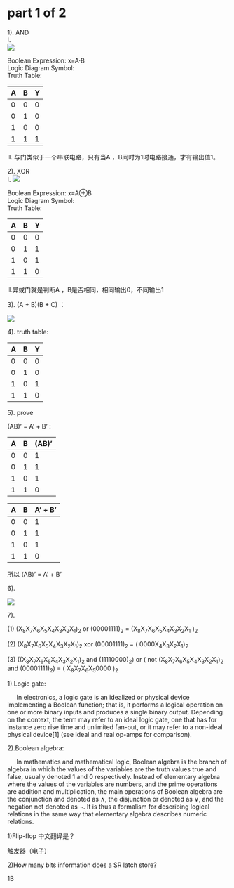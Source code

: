 # part 1 of 2

1). AND  
Ⅰ.  
![](https://github.com/liuhz5/hz-homework/blob/master/AND.png?raw=true)
 
Boolean Expression: x=A·B  
Logic Diagram Symbol:    
Truth Table:

| A | B | Y |
| ------ | ------ | ------ |
| 0 | 0 | 0 |
| 0 | 1 | 0 |
| 1 | 0 | 0 |
| 1 | 1 | 1 |
Ⅱ. 与门类似于一个串联电路，只有当A ，B同时为1时电路接通，才有输出值1。

2). XOR  
Ⅰ.
![](https://github.com/liuhz5/hz-homework/blob/master/XOR.png?raw=true)

Boolean Expression: x=A⊕B  
Logic Diagram Symbol:    
Truth Table:

| A | B | Y |
| ------ | ------ | ------ |
| 0 | 0 | 0 |
| 0 | 1 | 1 |
| 1 | 0 | 1 |
| 1 | 1 | 0 |

Ⅱ.异或门就是判断A ，B是否相同，相同输出0，不同输出1
 
3). (A + B)(B + C) ：

![](https://github.com/liuhz5/hz-homework/blob/master/(3).png?raw=true)


4). truth table:

| A | B | Y |
| ------ | ------ | ------ |
| 0 | 0 | 0 |
| 0 | 1 | 0 |
| 1 | 0 | 1 |
| 1 | 1 | 0 |

5). prove
  
  (AB)’ = A’ + B’ :

| A | B |(AB)’|
| ------ | ------ | ------ |
| 0 | 0 | 1 |
| 0 | 1 | 1 |
| 1 | 0 | 1 |
| 1 | 1 | 0 |



| A | B |A’ + B’|
| ------ | ------ | ------ |
| 0 | 0 | 1 |
| 0 | 1 | 1 |
| 1 | 0 | 1 |
| 1 | 1 | 0 |

 所以 (AB)’ = A’ + B’

6). 

![](https://github.com/liuhz5/hz-homework/blob/master/8.png?raw=true)


7).  

(1) (X<sub>8</sub>X<sub>7</sub>X<sub>6</sub>X<sub>5</sub>X<sub>4</sub>X<sub>3</sub>X<sub>2</sub>X<sub>1</sub>)<sub>2</sub> or (00001111)<sub>2</sub> = (X<sub>8</sub>X<sub>7</sub>X<sub>6</sub>X<sub>5</sub>X<sub>4</sub>X<sub>3</sub>X<sub>2</sub>X<sub>1</sub> )<sub>2</sub> 

(2) (X<sub>8</sub>X<sub>7</sub>X<sub>6</sub>X<sub>5</sub>X<sub>4</sub>X<sub>3</sub>X<sub>2</sub>X<sub>1</sub>)<sub>2</sub> xor (00001111)<sub>2</sub>  = ( 0000X<sub>4</sub>X<sub>3</sub>X<sub>2</sub>X<sub>1</sub>)<sub>2</sub>

(3) ((X<sub>8</sub>X<sub>7</sub>X<sub>6</sub>X<sub>5</sub>X<sub>4</sub>X<sub>3</sub>X<sub>2</sub>X<sub>1</sub>)<sub>2</sub> and (11110000)<sub>2</sub>) or ( not (X<sub>8</sub>X<sub>7</sub>X<sub>6</sub>X<sub>5</sub>X<sub>4</sub>X<sub>3</sub>X<sub>2</sub>X<sub>1</sub>)<sub>2</sub>   and (00001111)<sub>2</sub>) =   ( X<sub>8</sub>X<sub>7</sub>X<sub>6</sub>X<sub>5</sub>0000 )<sub>2</sub>




1).Logic gate:

&ensp;&ensp;&ensp;In electronics, a logic gate is an idealized or physical device implementing a Boolean function; that is, it performs a logical operation on one or more binary inputs and produces a single binary output. Depending on the context, the term may refer to an ideal logic gate, one that has for instance zero rise time and unlimited fan-out, or it may refer to a non-ideal physical device[1] (see Ideal and real op-amps for comparison).


2).Boolean algebra:

&ensp;&ensp;&ensp;In mathematics and mathematical logic, Boolean algebra is the branch of algebra in which the values of the variables are the truth values true and false, usually denoted 1 and 0 respectively. Instead of elementary algebra where the values of the variables are numbers, and the prime operations are addition and multiplication, the main operations of Boolean algebra are the conjunction and denoted as ∧, the disjunction or denoted as ∨, and the negation not denoted as ¬. It is thus a formalism for describing logical relations in the same way that elementary algebra describes numeric relations.



1)Flip-flop 中文翻译是？

触发器（电子）


2)How many bits information does a SR latch store?
 
  1B
